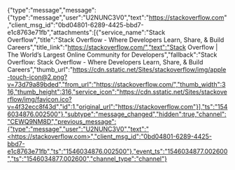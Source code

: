 {"type":"message","message":{"type":"message","user":"U2NUNC3V0","text":"<https://stackoverflow.com>","client_msg_id":"0bd04801-6289-4425-bbd7-e1c8763e71fb","attachments":[{"service_name":"Stack Overflow","title":"Stack Overflow - Where Developers Learn, Share, &amp; Build Careers","title_link":"https://stackoverflow.com/","text":"Stack Overflow | The World’s Largest Online Community for Developers","fallback":"Stack Overflow: Stack Overflow - Where Developers Learn, Share, &amp; Build Careers","thumb_url":"https://cdn.sstatic.net/Sites/stackoverflow/img/apple-touch-icon@2.png?v=73d79a89bded","from_url":"https://stackoverflow.com/","thumb_width":316,"thumb_height":316,"service_icon":"https://cdn.sstatic.net/Sites/stackoverflow/img/favicon.ico?v=4f32ecc8f43d","id":1,"original_url":"https://stackoverflow.com"}],"ts":"1546034876.002500"},"subtype":"message_changed","hidden":true,"channel":"CEWQ9NM8D","previous_message":{"type":"message","user":"U2NUNC3V0","text":"<https://stackoverflow.com>","client_msg_id":"0bd04801-6289-4425-bbd7-e1c8763e71fb","ts":"1546034876.002500"},"event_ts":"1546034877.002600","ts":"1546034877.002600","channel_type":"channel"}